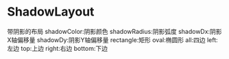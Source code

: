 # ShadowLayout
带阴影的布局
shadowColor:阴影颜色
shadowRadius:阴影弧度
shadowDx:阴影X轴偏移量
shadowDy:阴影Y轴偏移量
rectangle:矩形
oval:椭圆形
all:四边
left:左边
top:上边
right:右边
bottom:下边
